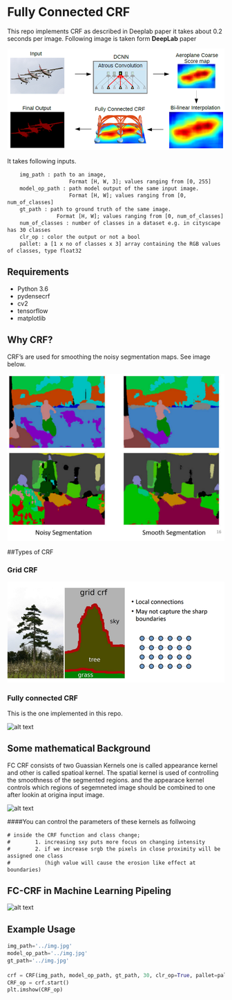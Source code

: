 # Fully Connected CRF

This repo implements CRF as described in Deeplab paper it takes about 0.2 seconds per image. Following image is taken form **DeepLab** paper

![alt text](https://github.com/Mr-TalhaIlyas/Conditional-Random-Fields-CRF/blob/master/screens/img1.png)

It takes following inputs.

```
    img_path : path to an image, 
                    Format [H, W, 3]; values ranging from [0, 255]
    model_op_path : path model output of the same input image.
                    Format [H, W]; values ranging from [0, num_of_classes]
    gt_path : path to ground truth of the same image. 
                Format [H, W]; values ranging from [0, num_of_classes]
    num_of_classes : number of classes in a dataset e.g. in cityscape has 30 classes
    clr_op : color the output or not a bool
    pallet: a [1 x no of classes x 3] array containing the RGB values of classes, type float32
```
## Requirements

* Python 3.6
* pydensecrf
* cv2
* tensorflow
* matplotlib

## Why CRF?

CRF’s are used for smoothing the noisy segmentation maps. See image below.

![alt text](https://github.com/Mr-TalhaIlyas/Conditional-Random-Fields-CRF/blob/master/screens/img2.png)

##Types of CRF

### Grid CRF

![alt text](https://github.com/Mr-TalhaIlyas/Conditional-Random-Fields-CRF/blob/master/screens/img4.png)

### Fully connected CRF
This is the one implemented in this repo.

![alt text](img5.png)

## Some mathematical Background

FC CRF consists of two Guassian Kernels one is called appearance kernel and other is called spatioal kernel. The spatial kernel is used of controlling the smoothness of the segmented regions.
and the appearace kernel controls which regions of segemneted image should be combined to one after lookin at origina input image.

![alt text](img3.png)

####You can control the parameters of these kernels as follwoing
```
# inside the CRF function and class change;
#        1. increasing sxy puts more focus on changing intensity
#        2. if we increase srgb the pixels in close proximity will be assigned one class 
#           (high value will cause the erosion like effect at boundaries)
```
## FC-CRF in Machine Learning Pipeling

![alt text](img6.png)

## Example Usage

```python
img_path='../img.jpg'
model_op_path='../img.jpg'
gt_path='../img.jpg'

crf = CRF(img_path, model_op_path, gt_path, 30, clr_op=True, pallet=pallet)
CRF_op = crf.start()
plt.imshow(CRF_op)

```
